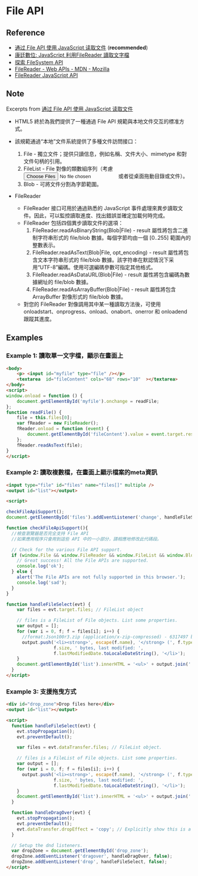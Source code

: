 # File API

## Reference

* [通过 File API 使用 JavaScript 读取文件](https://www.html5rocks.com/zh/tutorials/file/dndfiles/) (**recommended**)
* [康廷數位: JavaScript 利用FileReader 讀取文字檔](http://www.kangting.tw/2012/09/html5-filereader.html)
* [探索 FileSystem API](https://www.html5rocks.com/zh/tutorials/file/filesystem/)
* [FileReader - Web APIs - MDN - Mozilla](https://developer.mozilla.org/zh-TW/docs/Web/API/FileReader)
* [FileReader JavaScript API](http://www.javascripture.com/FileReader)



## Note

Excerpts from [通过 File API 使用 JavaScript 读取文件](https://www.html5rocks.com/zh/tutorials/file/dndfiles/)

* HTML5 終於為我們提供了一種通過 File API 規範與本地文件交互的標准方式。

* 該規範通過“本地”文件系統提供了多種文件訪問接口：
  1. File - 獨立文件；提供只讀信息，例如名稱、文件大小、mimetype 和對文件句柄的引用。
  2. FileList - File 對像的類數組序列（考慮 <input type="file" multiple> 或者從桌面拖動目錄或文件）。
  3. Blob - 可將文件分割為字節範圍。

* FileReader
  * FileReader 接口可用於通過熟悉的 JavaScript 事件處理來異步讀取文件。因此，可以監控讀取進度、找出錯誤並確定加載何時完成。
  * FileReader 包括四個異步讀取文件的選項：
    1. FileReader.readAsBinaryString(Blob|File) - result 屬性將包含二進制字符串形式的 file/blob 數據。每個字節均由一個 [0..255] 範圍內的整數表示。
    2. FileReader.readAsText(Blob|File, opt_encoding) - result 屬性將包含文本字符串形式的 file/blob 數據。該字符串在默認情況下采用“UTF-8”編碼。使用可選編碼參數可指定其他格式。
    3. FileReader.readAsDataURL(Blob|File) - result 屬性將包含編碼為數據網址的 file/blob 數據。
    4. FileReader.readAsArrayBuffer(Blob|File) - result 屬性將包含 ArrayBuffer 對像形式的 file/blob 數據。
  * 對您的 FileReader 對像調用其中某一種讀取方法後，可使用 onloadstart、onprogress、onload、onabort、onerror 和 onloadend 跟蹤其進度。


## Examples

### Example 1: 讀取單一文字檔，顯示在畫面上

````html
<body>
    <p> <input id="myfile" type="file" /></p>
    <textarea  id="fileContent" cols="68" rows="10"  ></textarea>
</body>
<script>
window.onload = function () {
    document.getElementById('myfile').onchange = readFile;
};
function readFile() {
    file = this.files[0];
    var fReader = new FileReader();
    fReader.onload = function (event) {
        document.getElementById('fileContent').value = event.target.result;
    };
    fReader.readAsText(file);
}
</script>
````


### Example 2: 讀取複數檔，在畫面上顯示檔案的meta資訊

````html
<input type="file" id="files" name="files[]" multiple />
<output id="list"></output>

<script>

checkFileApiSupport();
document.getElementById('files').addEventListener('change', handleFileSelect, false);

function checkFileApiSupport(){
  //檢查瀏覽器是否完全支持 File API
  //如果應用程序只會用到這些 API 中的一小部分，請相應地修改此代碼段。

  // Check for the various File API support.
  if (window.File && window.FileReader && window.FileList && window.Blob) {
    // Great success! All the File APIs are supported.
    console.log('ok');
  } else {
    alert('The File APIs are not fully supported in this browser.');
    console.log('sad');
  }
}

function handleFileSelect(evt) {
    var files = evt.target.files; // FileList object

    // files is a FileList of File objects. List some properties.
    var output = [];
    for (var i = 0, f; f = files[i]; i++) {
      //format:Json100r3.zip (application/x-zip-compressed) - 6317497 bytes, last modified: 2018/1/22
      output.push('<li><strong>', escape(f.name), '</strong> (', f.type || 'n/a', ') - ',
                  f.size, ' bytes, last modified: ',
                  f.lastModifiedDate.toLocaleDateString(), '</li>');
    }
    document.getElementById('list').innerHTML = '<ul>' + output.join('') + '</ul>';
  }
</script>
````

### Example 3: 支援拖曳方式

````html
<div id="drop_zone">Drop files here</div>
<output id="list"></output>

<script>
  function handleFileSelect(evt) {
    evt.stopPropagation();
    evt.preventDefault();

    var files = evt.dataTransfer.files; // FileList object.

    // files is a FileList of File objects. List some properties.
    var output = [];
    for (var i = 0, f; f = files[i]; i++) {
      output.push('<li><strong>', escape(f.name), '</strong> (', f.type || 'n/a', ') - ',
                  f.size, ' bytes, last modified: ',
                  f.lastModifiedDate.toLocaleDateString(), '</li>');
    }
    document.getElementById('list').innerHTML = '<ul>' + output.join('') + '</ul>';
  }

  function handleDragOver(evt) {
    evt.stopPropagation();
    evt.preventDefault();
    evt.dataTransfer.dropEffect = 'copy'; // Explicitly show this is a copy.
  }

  // Setup the dnd listeners.
  var dropZone = document.getElementById('drop_zone');
  dropZone.addEventListener('dragover', handleDragOver, false);
  dropZone.addEventListener('drop', handleFileSelect, false);
</script>
````

